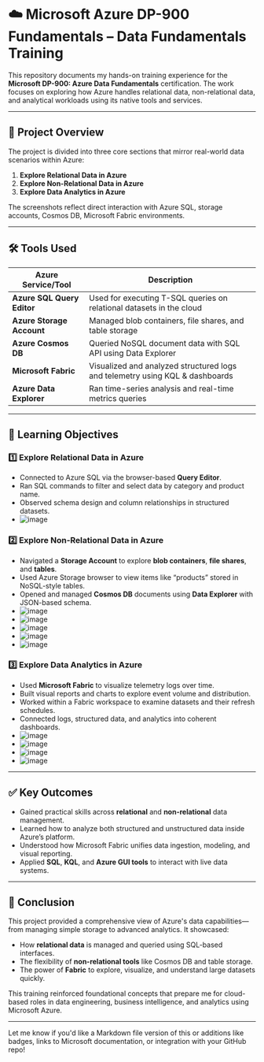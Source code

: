 
# ☁️ Microsoft Azure DP-900 Fundamentals – Data Fundamentals Training

This repository documents my hands-on training experience for the **Microsoft DP-900: Azure Data Fundamentals** certification. The work focuses on exploring how Azure handles relational data, non-relational data, and analytical workloads using its native tools and services.

---

## 📌 Project Overview

The project is divided into three core sections that mirror real-world data scenarios within Azure:

1. **Explore Relational Data in Azure**
2. **Explore Non-Relational Data in Azure**
3. **Explore Data Analytics in Azure**

The screenshots reflect direct interaction with Azure SQL, storage accounts, Cosmos DB, Microsoft Fabric environments.

---

## 🛠️ Tools Used

| Azure Service/Tool             | Description                                                                  |
| ------------------------------ | ---------------------------------------------------------------------------- |
| **Azure SQL Query Editor**     | Used for executing T-SQL queries on relational datasets in the cloud         |
| **Azure Storage Account**      | Managed blob containers, file shares, and table storage                      |
| **Azure Cosmos DB**            | Queried NoSQL document data with SQL API using Data Explorer                 |
| **Microsoft Fabric**           | Visualized and analyzed structured logs and telemetry using KQL & dashboards |
| **Azure Data Explorer**        | Ran time-series analysis and real-time metrics queries                       |


---

## 🎯 Learning Objectives

### 1️⃣ Explore Relational Data in Azure

* Connected to Azure SQL via the browser-based **Query Editor**.
* Ran SQL commands to filter and select data by category and product name.
* Observed schema design and column relationships in structured datasets.
* ![image](https://github.com/user-attachments/assets/1188fba0-2e02-4a60-a8e4-98971bc513aa)


### 2️⃣ Explore Non-Relational Data in Azure

* Navigated a **Storage Account** to explore **blob containers**, **file shares**, and **tables**.
* Used Azure Storage browser to view items like “products” stored in NoSQL-style tables.
* Opened and managed **Cosmos DB** documents using **Data Explorer** with JSON-based schema.
* ![image](https://github.com/user-attachments/assets/906a05b5-0aa3-46d0-990b-084cf945f226)
* ![image](https://github.com/user-attachments/assets/2d912f3a-c0c1-41da-b1a1-4c1d00d2d368)
* ![image](https://github.com/user-attachments/assets/99320059-01a2-4e4f-a7be-63f777036f70)
* ![image](https://github.com/user-attachments/assets/23f45b0f-57f6-4259-944f-753580988ab5)
* ![image](https://github.com/user-attachments/assets/02ef565f-dc69-41cb-94dc-e51b794a617a)






### 3️⃣ Explore Data Analytics in Azure

* Used **Microsoft Fabric** to visualize telemetry logs over time.
* Built visual reports and charts to explore event volume and distribution.
* Worked within a Fabric workspace to examine datasets and their refresh schedules.
* Connected logs, structured data, and analytics into coherent dashboards.
* ![image](https://github.com/user-attachments/assets/aeda5b83-95c7-4a7b-b16d-70151cb50b78)
* ![image](https://github.com/user-attachments/assets/8f7f2475-555a-4ef8-9254-4fbd8bc38068)
* ![image](https://github.com/user-attachments/assets/558db7be-2113-446a-8a63-dbe18404da76)
* ![image](https://github.com/user-attachments/assets/1c5fea04-bfd6-442f-a45f-cd124e425425)





---

## ✅ Key Outcomes

* Gained practical skills across **relational** and **non-relational** data management.
* Learned how to analyze both structured and unstructured data inside Azure’s platform.
* Understood how Microsoft Fabric unifies data ingestion, modeling, and visual reporting.
* Applied **SQL**, **KQL**, and **Azure GUI tools** to interact with live data systems.

---

## 🧠 Conclusion

This project provided a comprehensive view of Azure's data capabilities—from managing simple storage to advanced analytics. It showcased:

* How **relational data** is managed and queried using SQL-based interfaces.
* The flexibility of **non-relational tools** like Cosmos DB and table storage.
* The power of **Fabric** to explore, visualize, and understand large datasets quickly.

This training reinforced foundational concepts that prepare me for cloud-based roles in data engineering, business intelligence, and analytics using Microsoft Azure.

---

Let me know if you'd like a Markdown file version of this or additions like badges, links to Microsoft documentation, or integration with your GitHub repo!

